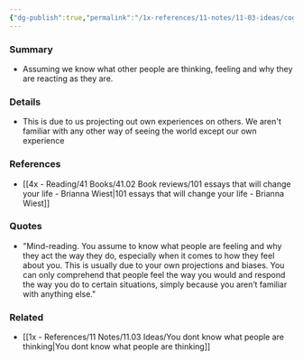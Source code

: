 ```yaml
---
{"dg-publish":true,"permalink":"/1x-references/11-notes/11-03-ideas/cognitive-bias-mind-reading/","title":"Cognitive bias - Mind-reading","created":"2022-11-14T21:33:34.000+03:00","updated":"2024-02-14T20:18:34.337+03:00"}
---
```



### Summary
- Assuming we know what other people are thinking, feeling and why they are reacting as they are.

### Details
- This is due to us projecting out own experiences on others. We aren't familiar with any other way of seeing the world except our own experience

### References
- [[4x - Reading/41 Books/41.02 Book reviews/101 essays that will change your life - Brianna Wiest\|101 essays that will change your life - Brianna Wiest]]

### Quotes
- "Mind-reading. You assume to know what people are feeling and why they act the way they do, especially when it comes to how they feel about you. This is usually due to your own projections and biases. You can only comprehend that people feel the way you would and respond the way you do to certain situations, simply because you aren’t familiar with anything else."

### Related
- [[1x - References/11 Notes/11.03 Ideas/You dont know what people are thinking\|You dont know what people are thinking]]
